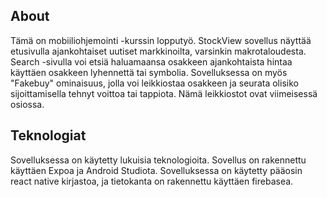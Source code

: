 <!-- ABOUT THE PROJECT -->
## About

Tämä on mobiiliohjemointi -kurssin lopputyö. StockView sovellus näyttää etusivulla ajankohtaiset uutiset markkinoilta, varsinkin makrotaloudesta. Search -sivulla voi etsiä haluamaansa osakkeen ajankohtaista hintaa käyttäen osakkeen lyhennettä tai symbolia. Sovelluksessa on myös "Fakebuy" ominaisuus, jolla voi leikkiostaa osakkeen ja seurata olisiko sijoittamisella tehnyt voittoa tai tappiota. Nämä leikkiostot ovat viimeisessä osiossa.

## Teknologiat

Sovelluksessa on käytetty lukuisia teknologioita. Sovellus on rakennettu käyttäen Expoa ja Android Studiota. Sovelluksessa on käytetty pääosin react native kirjastoa, ja tietokanta on rakennettu käyttäen firebasea.